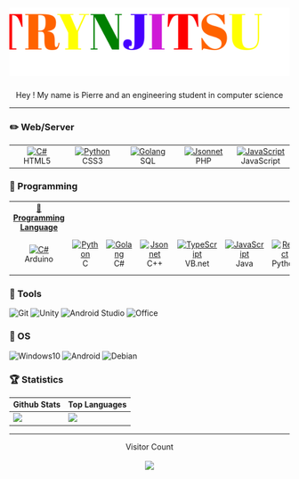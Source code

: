 <h1 align="center">
  <img src="https://github.com/Pierre-Portfolio/Pierre-Portfolio/blob/main/picture/name2.svg" alt="Marton Lederer" />
</h1>
<p align="center">Hey ! My name is Pierre and an engineering student in computer science</p>

---

### ✏️ Web/Server
<table>
  <tr>
    <td align="center" width="96">
      <a href="#macropower-tech">
        <img src="http://pierre-petillion.fr/photos/competence/web.png" width="48" height="48" alt="C#" />
      </a>
      <br>HTML5
    </td>
    <td align="center" width="96">
      <a href="#macropower-tech">
        <img src="http://pierre-petillion.fr/photos/competence/css.png" width="48" height="48" alt="Python" />
      </a>
      <br>CSS3
    </td>
    <td align="center" width="96">
      <a href="#macropower-tech">
        <img src="http://pierre-petillion.fr/photos/competence/sql.png" width="48" height="48" alt="Golang" />
      </a>
      <br>SQL
    </td>
    <td align="center" width="96">
      <a href="#macropower-tech">
        <img src="http://pierre-petillion.fr/photos/competence/PHP.jpg" width="48" height="48" alt="Jsonnet" />
      </a>
      <br>PHP
    </td> 
    <td align="center" width="96">
      <a href="#macropower-tech">
        <img src="http://pierre-petillion.fr/photos/competence/js.png" width="48" height="48" alt="JavaScript" />
      </a>
      <br>JavaScript
    </td>
  </tr>
</table>

### 📝 Programming
<table>
  <tr>
   <th align="center">
      <a href="#macropower-tech">
        📝 Programming Language
      </a>
    </th>
  </tr>
  <tr>
    <td align="center" width="96">
      <a href="#macropower-tech">
        <img src="http://pierre-petillion.fr/photos/competence/arduino.png" width="48" height="48" alt="C#" />
      </a>
      <br>Arduino
    </td>
    <td align="center" width="96">
      <a href="#macropower-tech">
        <img src="http://pierre-petillion.fr/photos/competence/c.png" width="48" height="48" alt="Python" />
      </a>
      <br>C
    </td>
    <td align="center" width="96">
      <a href="#macropower-tech">
        <img src="http://pierre-petillion.fr/photos/competence/csharps.png" width="48" height="48" alt="Golang" />
      </a>
      <br>C#
    </td>
    <td align="center" width="96">
      <a href="#macropower-tech">
        <img src="http://pierre-petillion.fr/photos/competence/c++.png" width="48" height="48" alt="Jsonnet" />
      </a>
      <br>C++
    </td>
    <td align="center" width="96">
      <a href="#macropower-tech">
        <img src="https://icon-library.com/images/visual-basic-net-icon/visual-basic-net-icon-8.jpg" width="48" height="48" alt="TypeScript" />
      </a>
      <br>VB.net
    </td>
    <td align="center" width="96">
      <a href="#macropower-tech">
        <img src="http://pierre-petillion.fr/photos/competence/Java.png" width="48" height="48" alt="JavaScript" />
      </a>
      <br>Java
    </td>
    <td align="center" width="96">
      <a href="#macropower-tech" >
        <img src="http://pierre-petillion.fr/photos/competence/python.png" width="48" height="48" alt="React" />
      </a>
      <br>Python
    </td>
    <td align="center" width="96">
      <a href="#macropower-tech">
        <img src="http://pierre-petillion.fr/photos/competence/qt.png" width="48" height="48" alt="Bootstrap" />
      </a>
      <br>Qt Creator
    </td>
    <td align="center" width="96">
      <a href="#macropower-tech">
        <img src="http://pierre-petillion.fr/photos/competence/Switch.png" width="48" height="48" alt="Sass" />
      </a>
      <br>Switch
    </td>
  </tr>
</table>


### 💼 Tools
![Git](https://img.shields.io/badge/Git-F05032?style=for-the-badge&logo=Git&logoColor=white)
![Unity](https://img.shields.io/badge/Unity-0078D7?style=for-the-badge&logo=Unity&logoColor=white)
![Android Studio](https://img.shields.io/badge/Android%20studio%20-%23313131.svg?&style=for-the-badge&logo=android%20studio&logoColor=white)
![Office](https://img.shields.io/badge/Office-D83B01?style=for-the-badge&logo=Microsoft-Office&logoColor=white)

### 🌱 OS
![Windows10](https://img.shields.io/badge/Windows%2010-000000?style=for-the-badge&logo=Windows&logoColor=white)
![Android](https://img.shields.io/badge/Android-32DE84?style=for-the-badge&logo=Android&logoColor=white)
![Debian](https://img.shields.io/badge/Debian-D70651?style=for-the-badge&logo=Debian&logoColor=white)

### 🏆 Statistics
| Github Stats | Top Languages |
| --- | --- |
| <img height="137.3px" src="https://github-readme-stats.vercel.app/api?username=Pierre-Portfolio&hide_title=true&hide_border=true&show_icons=true&include_all_commits=true&count_private=true&line_height=21&text_color=000&icon_color=000&bg_color=0,ea6161,ffc64d,fffc4d,52fa5a&theme=graywhite" />| <img height="137.3px" src="https://github-readme-stats.vercel.app/api/top-langs/?username=Pierre-Portfolio&hide=html&hide_title=true&hide_border=true&layout=compact&langs_count=7&exclude_repo=comp426&text_color=000&icon_color=fff&bg_color=0,52fa5a,4dfcff,c64dff&theme=graywhite" /> |

<!--
![trophy](https://github-profile-trophy.vercel.app/?username=Pierre-Portfolio&row=1&margin-w=40&theme=onedark)
-->

---

<p align="center"> 
  Visitor Count
  <br>
  <br>
  <img src="https://profile-counter.glitch.me/Pierre-Portfolio/count.svg" />
</p>